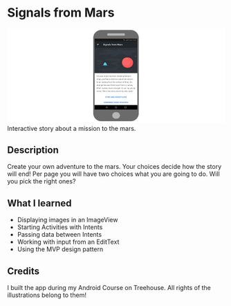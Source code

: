 # Signals from Mars
![Screenshot](signalsfrommars.png)
Interactive story about a mission to the mars.

## Description
Create your own adventure to the mars. Your choices decide how the story will end! Per page you will have two choices what you are going to do. Will you pick the right ones?

## What I learned
- Displaying images in an ImageView
- Starting Activities with Intents
- Passing data between Intents
- Working with input from an EditText
- Using the MVP design pattern

## Credits
I built the app during my Android Course on Treehouse. All rights of the illustrations belong to them!
